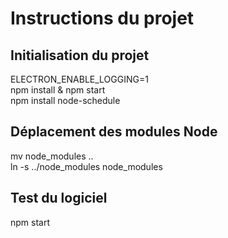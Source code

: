 # Instructions du projet  
  
## Initialisation du projet 
ELECTRON_ENABLE_LOGGING=1  
npm install & npm start  
npm install node-schedule
  
## Déplacement des modules Node  
mv node_modules ..  
ln -s ../node_modules node_modules  
  
## Test du logiciel  
npm start  
